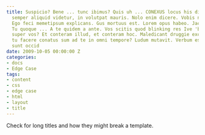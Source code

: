 ```yaml
---
title: Suspicio? Bene ... tunc ibimus? Quis uh ... CONEXUS locus his diebus? Quisque
  semper aliquid videtur, in volutpat mauris. Nolo enim dicere. Vobis neque ab aliis.
  Ego feci memetipsum explicans. Gus mortuus est. Lorem opus habeo. Jackson Isai?
  Tu quoque ... A te quidem a ante. Vos scitis quod blinking res Ive 'been vocans
  super vos? Et conteram illud, et conteram hoc. Maledicant druggie excors. Iam hoc
  tu facere conatus sum ad te in omni tempore? Ludum mutavit. Verbum est ex. Et ...
  sunt occid
date: 2009-10-05 00:00:00 Z
categories:
- docs
- Edge Case
tags:
- content
- css
- edge case
- html
- layout
- title
---
```


Check for long titles and how they might break a template.